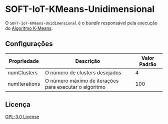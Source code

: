 # SOFT-IoT-KMeans-Unidimensional

O `SOFT-IoT-KMeans-Unidimensional` é o *bundle* responsável pela execução do [Algoritmo K-Means](https://en.wikipedia.org/wiki/K-means_clustering).

## Configurações

| Propriedade | Descrição | Valor Padrão |
| ----------- | --------- | ------------ |
| numClusters | O número de clusters desejados | 4 |
| numIterations | O número máximo de iterações para executar o algoritmo | 100 |

## Licença
[GPL-3.0 License](./LICENSE)
